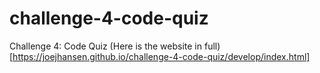# challenge-4-code-quiz
Challenge 4: Code Quiz
(Here is the website in full)[https://joejhansen.github.io/challenge-4-code-quiz/develop/index.html]
